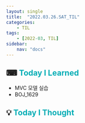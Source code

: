 ```yaml
---
layout: single
title:  "2022.03.26.SAT_TIL"
categories: 
    - TIL
tags: 
    - [2022-03, TIL]
sidebar:
    nav: "docs"
---
```



## ⌨ <a style="color:#00adb5">Today I Learned</a> 
- MVC 모델 실습
- BOJ_1629


## 💡 <a style="color:#00adb5">Today I Thought</a>
